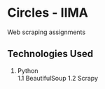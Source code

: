 # Circles - IIMA
Web scraping assignments

## Technologies Used
1. Python <br/>
  1.1 BeautifulSoup
  1.2 Scrapy
